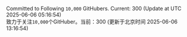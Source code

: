 Committed to Following `10,000` GitHubers. Current: <!-- FOLLOWING_COUNT -->300<!-- FOLLOWING_COUNT --> (Update at UTC <!-- LAST_UPDATED -->2025-06-06 05:16:54<!-- LAST_UPDATED -->)<br>
致力于关注`10,000`个GitHuber。当前：<!-- FOLLOWING_COUNT -->300<!-- FOLLOWING_COUNT --> (更新于北京时间 <!-- LAST_UPDATED_CST -->2025-06-06 13:16:54<!-- LAST_UPDATED_CST -->)
